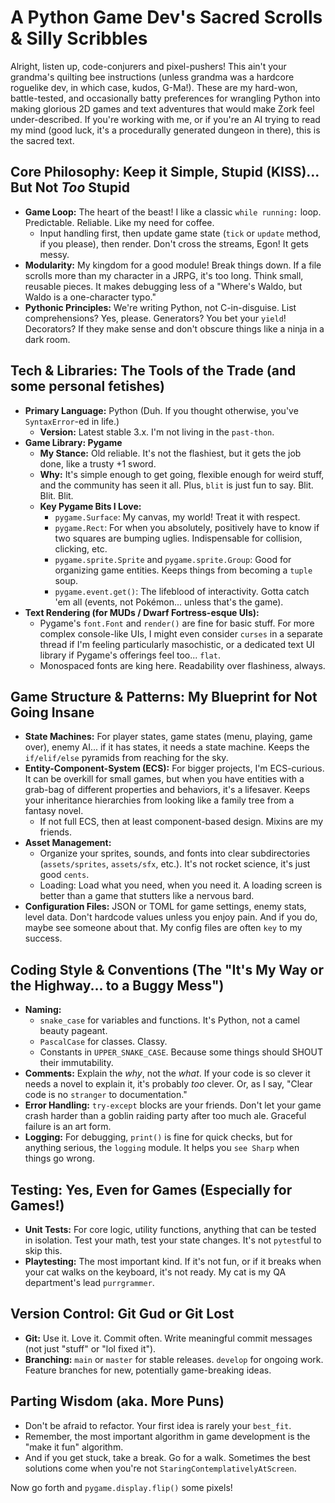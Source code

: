 # A Python Game Dev's Sacred Scrolls & Silly Scribbles

Alright, listen up, code-conjurers and pixel-pushers! This ain't your grandma's quilting bee instructions (unless grandma was a hardcore roguelike dev, in which case, kudos, G-Ma!). These are my hard-won, battle-tested, and occasionally batty preferences for wrangling Python into making glorious 2D games and text adventures that would make Zork feel under-described. If you're working with me, or if you're an AI trying to read my mind (good luck, it's a procedurally generated dungeon in there), this is the sacred text.

## Core Philosophy: Keep it Simple, Stupid (KISS)... But Not _Too_ Stupid

- **Game Loop:** The heart of the beast! I like a classic `while running:` loop. Predictable. Reliable. Like my need for coffee.
  - Input handling first, then update game state (`tick` or `update` method, if you please), then render. Don't cross the streams, Egon! It gets messy.
- **Modularity:** My kingdom for a good module! Break things down. If a file scrolls more than my character in a JRPG, it's too long. Think small, reusable pieces. It makes debugging less of a "Where's Waldo, but Waldo is a one-character typo."
- **Pythonic Principles:** We're writing Python, not C-in-disguise. List comprehensions? Yes, please. Generators? You bet your `yield`! Decorators? If they make sense and don't obscure things like a ninja in a dark room.

## Tech & Libraries: The Tools of the Trade (and some personal fetishes)

- **Primary Language:** Python (Duh. If you thought otherwise, you've `SyntaxError`-ed in life.)
  - **Version:** Latest stable 3.x. I'm not living in the `past-thon`.
- **Game Library: Pygame**
  - **My Stance:** Old reliable. It's not the flashiest, but it gets the job done, like a trusty +1 sword.
  - **Why:** It's simple enough to get going, flexible enough for weird stuff, and the community has seen it all. Plus, `blit` is just fun to say. Blit. Blit. Blit.
  - **Key Pygame Bits I Love:**
    - `pygame.Surface`: My canvas, my world! Treat it with respect.
    - `pygame.Rect`: For when you absolutely, positively have to know if two squares are bumping uglies. Indispensable for collision, clicking, etc.
    - `pygame.sprite.Sprite` and `pygame.sprite.Group`: Good for organizing game entities. Keeps things from becoming a `tuple` soup.
    - `pygame.event.get()`: The lifeblood of interactivity. Gotta catch 'em all (events, not Pokémon... unless that's the game).
- **Text Rendering (for MUDs / Dwarf Fortress-esque UIs):**
  - Pygame's `font.Font` and `render()` are fine for basic stuff. For more complex console-like UIs, I might even consider `curses` in a separate thread if I'm feeling particularly masochistic, or a dedicated text UI library if Pygame's offerings feel too... `flat`.
  - Monospaced fonts are king here. Readability over flashiness, always.

## Game Structure & Patterns: My Blueprint for Not Going Insane

- **State Machines:** For player states, game states (menu, playing, game over), enemy AI... if it has states, it needs a state machine. Keeps the `if/elif/else` pyramids from reaching for the sky.
- **Entity-Component-System (ECS):** For bigger projects, I'm ECS-curious. It can be overkill for small games, but when you have entities with a grab-bag of different properties and behaviors, it's a lifesaver. Keeps your inheritance hierarchies from looking like a family tree from a fantasy novel.
  - If not full ECS, then at least component-based design. Mixins are my friends.
- **Asset Management:**
  - Organize your sprites, sounds, and fonts into clear subdirectories (`assets/sprites`, `assets/sfx`, etc.). It's not rocket science, it's just good `cents`.
  - Loading: Load what you need, when you need it. A loading screen is better than a game that stutters like a nervous bard.
- **Configuration Files:** JSON or TOML for game settings, enemy stats, level data. Don't hardcode values unless you enjoy pain. And if you do, maybe see someone about that. My config files are often `key` to my success.

## Coding Style & Conventions (The "It's My Way or the Highway... to a Buggy Mess")

- **Naming:**
  - `snake_case` for variables and functions. It's Python, not a camel beauty pageant.
  - `PascalCase` for classes. Classy.
  - Constants in `UPPER_SNAKE_CASE`. Because some things should SHOUT their immutability.
- **Comments:** Explain the _why_, not the _what_. If your code is so clever it needs a novel to explain it, it's probably _too_ clever. Or, as I say, "Clear code is no `stranger` to documentation."
- **Error Handling:** `try-except` blocks are your friends. Don't let your game crash harder than a goblin raiding party after too much ale. Graceful failure is an art form.
- **Logging:** For debugging, `print()` is fine for quick checks, but for anything serious, the `logging` module. It helps you `see Sharp` when things go wrong.

## Testing: Yes, Even for Games (Especially for Games!)

- **Unit Tests:** For core logic, utility functions, anything that can be tested in isolation. Test your math, test your state changes. It's not `pytest`ful to skip this.
- **Playtesting:** The most important kind. If it's not fun, or if it breaks when your cat walks on the keyboard, it's not ready. My cat is my QA department's lead `purrgrammer`.

## Version Control: Git Gud or Git Lost

- **Git:** Use it. Love it. Commit often. Write meaningful commit messages (not just "stuff" or "lol fixed it").
- **Branching:** `main` or `master` for stable releases. `develop` for ongoing work. Feature branches for new, potentially game-breaking ideas.

## Parting Wisdom (aka. More Puns)

- Don't be afraid to refactor. Your first idea is rarely your `best_fit`.
- Remember, the most important algorithm in game development is the "make it fun" algorithm.
- And if you get stuck, take a break. Go for a walk. Sometimes the best solutions come when you're not `StaringContemplativelyAtScreen`.

Now go forth and `pygame.display.flip()` some pixels!
